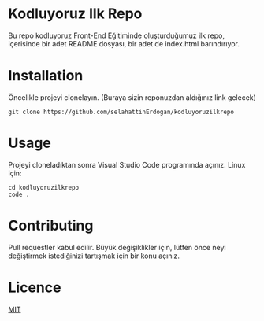 # **Kodluyoruz Ilk Repo**

Bu repo kodluyoruz Front-End Eğitiminde oluşturduğumuz ilk repo, içerisinde bir adet README dosyası, bir adet de index.html barındırıyor.

# **Installation**

Öncelikle projeyi clonelayın. (Buraya sizin reponuzdan aldığınız link gelecek)

```
git clone https://github.com/selahattinErdogan/kodluyoruzilkrepo
```
# **Usage**
Projeyi cloneladıktan sonra Visual Studio Code programında açınız.
Linux için:
```
cd kodluyoruzilkrepo
code .
```
# **Contributing**
Pull requestler kabul edilir. Büyük değişiklikler için, lütfen önce neyi değiştirmek istediğinizi tartışmak için bir konu açınız.
# **Licence**
[MIT](https://choosealicense.com/licenses/mit/)